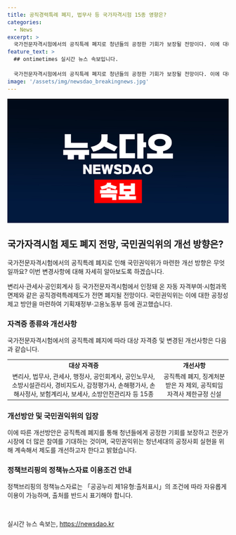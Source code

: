```yaml
---
title: 공직경력특례 폐지, 법무사 등 국가자격시험 15종 영향은?
categories:
  - News
excerpt: >
  국가전문자격시험에서의 공직특례 폐지로 청년들의 공정한 기회가 보장될 전망이다. 이에 대해 국민권익위는 공정성을 제고하기 위해 제도개선을 권고했고, 현재 15종의 국가전문자격시험에 대한 특례규정을 폐지하고 검증 절차를 제고하는 등의 방안을 제시했다. 또한 국민과 공무원을 대상으로 의견수렴을 거쳐 개선방안을 마련했으며, 국민권익위 부위원장은 청년들의 공정한 기회를 위해 계속해서 제도를 개선해 나갈 것을 밝혔다. (출처: 정책브리핑)
feature_text: >
  ## ontimetimes 실시간 뉴스 속보입니다.

  국가전문자격시험에서의 공직특례 폐지로 청년들의 공정한 기회가 보장될 전망이다. 이에 대해 국민권익위는 공정성을 제고하기 위해 제도개선을 권고했고, 현재 15종의 국가전문자격시험에 대한 특례규정을 폐지하고 검증 절차를 제고하는 등의 방안을 제시했다. 또한 국민과 공무원을 대상으로 의견수렴을 거쳐 개선방안을 마련했으며, 국민권익위 부위원장은 청년들의 공정한 기회를 위해 계속해서 제도를 개선해 나갈 것을 밝혔다. (출처: 정책브리핑)
image: '/assets/img/newsdao_breakingnews.jpg'
---
```


<p><img src="/assets/img/newsdao_breakingnews.jpg" alt="ontimetimes 속보" /></p>

<h2 data-ke-size="size26">국가자격시험 제도 폐지 전망, 국민권익위의 개선 방향은?</h2>

<p>국가전문자격시험에서의 공직특례 폐지로 인해 국민권익위가 마련한 개선 방향은 무엇일까요? 이번 변경사항에 대해 자세히 알아보도록 하겠습니다.</p>

<p data-ke-size="size16">변리사·관세사·공인회계사 등 국가전문자격시험에서 인정돼 온 자동 자격부여·시험과목 면제와 같은 공직경력특례제도가 전면 폐지될 전망이다. 국민권익위는 이에 대한 공정성 제고 방안을 마련하여 기획재정부·고용노동부 등에 권고했습니다.</p>

<h3>자격증 종류와 개선사항</h3>

<p data-ke-size="size16">국가전문자격시험에서의 공직특례 폐지에 따라 대상 자격증 및 변경된 개선사항은 다음과 같습니다.</p>

<table>
  <tr>
    <td style="text-align: center; height: 17px;"><b>대상 자격증</b></td>
    <td style="text-align: center; height: 17px;"><b>개선사항</b></td>
  </tr>
  <tr>
    <td style="text-align: center; height: 17px;">변리사, 법무사, 관세사, 행정사, 공인회계사, 공인노무사, 소방시설관리사, 경비지도사, 감정평가사, 손해평가사, 손해사정사, 보험계리사, 보세사, 소방안전관리자 등 15종</td>
    <td style="text-align: center; height: 17px;">공직특례 폐지, 징계처분 받은 자 제외, 공직퇴임자격사 제한규정 신설</td>
  </tr>
</table>

<h3>개선방안 및 국민권익위의 입장</h3>

<p data-ke-size="size16">이에 따른 개선방안은 공직특례 폐지를 통해 청년들에게 공정한 기회를 보장하고 전문가 시장에 더 많은 참여를 기대하는 것이며, 국민권익위는 청년세대의 공정사회 실현을 위해 계속해서 제도를 개선하고자 한다고 밝혔습니다.</p>

<h3>정책브리핑의 정책뉴스자료 이용조건 안내</h3>

<p data-ke-size="size16">정책브리핑의 정책뉴스자료는 「공공누리 제1유형:출처표시」의 조건에 따라 자유롭게 이용이 가능하며, 출처를 반드시 표기해야 합니다.</p>

<p data-ke-size="size16">&nbsp;</p>
실시간 뉴스 속보는, <a href="https://newsdao.kr" rel="dofollow">https://newsdao.kr</a>


